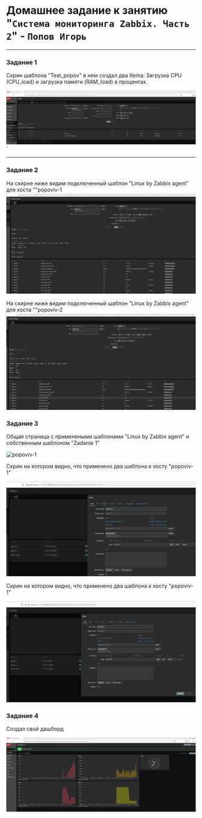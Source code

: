 # Домашнее задание к занятию "`Система мониторинга Zabbix. Часть 2`" - `Попов Игорь`

---

### Задание 1

Скрин шаблона "Test_popov" в нем создал два Itema: Загрузка CPU (CPU_load) и загрузка памяти (RAM_load) в процентах.

![Скрин шаблона](https://github.com/garkitt/popov-zabbix/blob/83308ece3937e25d078dfee8d54310532fda513b/img/new_temp_1.png)`


---

### Задание 2

На скирне ниже видим подключенный шаблон "Linux by Zabbix agent" для хоста ""popoviv-1
![host1](https://github.com/garkitt/popov-zabbix/blob/35d450ee6a33ece956d2366b4bba1cab7fae4ddc/img/Temp2-1.png)


На скирне ниже видим подключенный шаблон "Linux by Zabbix agent" для хоста ""popoviv-2
![host1](https://github.com/garkitt/popov-zabbix/blob/35d450ee6a33ece956d2366b4bba1cab7fae4ddc/img/Temp2-2.png)


### Задание 3

Общая страница с применеными шаблонами "Linux by Zabbix agent" и собственным шаблоном "Zadanie 1"

![popoviv-1](hhttps://github.com/garkitt/popov-zabbix/blob/83308ece3937e25d078dfee8d54310532fda513b/img/new_all3.png)

Скрин на котором видно, что применено два шаблона к хосту "popoviv-1"

![popoviv-1](https://github.com/garkitt/popov-zabbix/blob/83308ece3937e25d078dfee8d54310532fda513b/img/new_all3_1.png)


Скрин на котором видно, что применено два шаблона к хосту "popoviv-1"

![popoviv-1](https://github.com/garkitt/popov-zabbix/blob/83308ece3937e25d078dfee8d54310532fda513b/img/new_all3_2.png)


### Задание 4

Создал свой дашборд

![dash](https://github.com/garkitt/popov-zabbix/blob/78eef31d8e2b6ac83cadfa65ece2c4e42f9a653f/img/Dash.png)